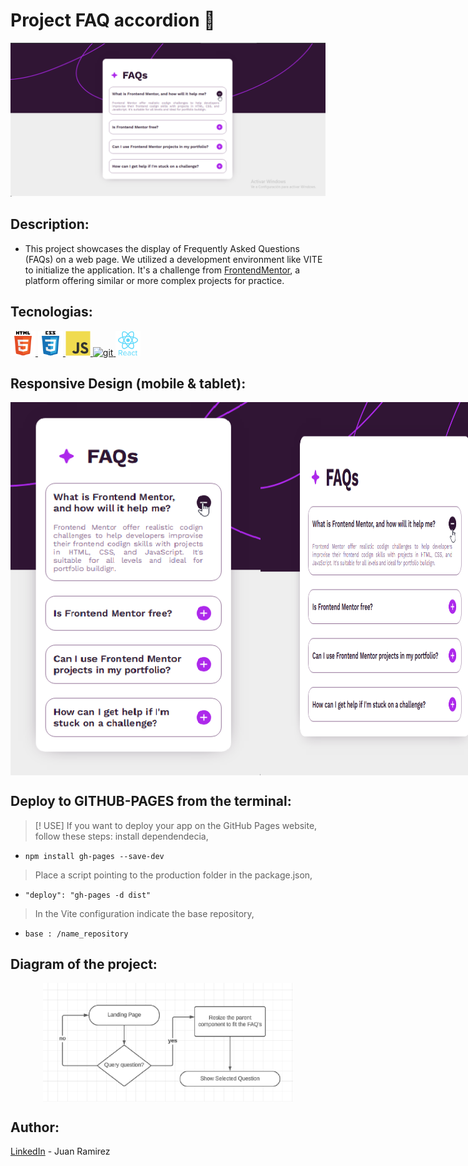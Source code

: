 # Project FAQ accordion 🚀
![Page main of the project](./src/assets/background_desktop_FAQ_accordion.png)

## Description:
- This project showcases the display of Frequently Asked Questions (FAQs) on a web page. We utilized a development environment like VITE to initialize the application. It's a challenge from [FrontendMentor](https://www.frontendmentor.io/), a platform offering similar or more complex projects for practice.


## Tecnologias:
<a href="https://www.w3.org/html/" target="_blank" rel="noreferrer">
  <img title="HTML" src="https://raw.githubusercontent.com/devicons/devicon/master/icons/html5/html5-original-wordmark.svg" alt="html5" width="40" height="40"/>
</a>
<a href="https://www.w3schools.com/css/" target="_blank" rel="noreferrer">
  <img title="CSS" src="https://raw.githubusercontent.com/devicons/devicon/master/icons/css3/css3-original-wordmark.svg" alt="css3" width="40" height="40"/>
</a>
<a href="https://developer.mozilla.org/en-US/docs/Web/JavaScript" target="_blank" rel="noreferrer">
  <img title="javaScript" src="https://raw.githubusercontent.com/devicons/devicon/master/icons/javascript/javascript-original.svg" alt="javascript" width="40" height="40"/>
</a>
<a href="https://git-scm.com/" target="_blank" rel="noreferrer">
  <img title="git" src="https://www.vectorlogo.zone/logos/git-scm/git-scm-icon.svg" alt="git" width="40" height="40"/>
</a>
<a href="https://reactjs.org/" target="_blank" rel="noreferrer">
  <img title="React.js" src="https://raw.githubusercontent.com/devicons/devicon/master/icons/react/react-original-wordmark.svg" alt="react" width="40" height="40"/>
</a>


## Responsive Design (mobile & tablet):
<div style="display: flex; justify-content: space-between;">
    <img src="./src/assets/background_mobile_FAQ_accordion.png" alt="Mobile View" width="400"/>
    <img src="./src/assets/background_table_FAQ_accordion.png" alt="Tablet View" width="400"/>
</div>



## Deploy to GITHUB-PAGES from the terminal:
> [! USE]
> If you want to deploy your app on the GitHub Pages website, follow these steps:
> install dependendecia, 
- `npm install gh-pages --save-dev`
> Place a script pointing to the production folder in the package.json, 
- `"deploy": "gh-pages -d dist"`
> In the Vite configuration indicate the base repository, 
- `base : /name_repository`

## Diagram of the project:
<div style="display: flex; justify-content: center;">
    <img src="./src/assets/diagram.png" alt="Diagram View" width="400"/>
</div>

## Author: 
[LinkedIn](https://www.linkedin.com/in/juan-ramirez-490b84271/) - Juan Ramirez






<!-- 
[!NOTE]: Una nota general que proporciona información o contexto.
[!IMPORTANT]: Una nota importante que debe leerse cuidadosamente.
[!USE]: Una nota que proporciona instrucciones sobre cómo usar algo.
[!BUG]: Una nota que informa sobre un error o problema.
[!TODO]: Una nota que indica una tarea pendiente.
También hay otros tipos de notas menos comunes, como:

[!HACK]: Una nota que proporciona un truco o solución alternativa.
[!WARNING]: Una nota que advierte sobre un peligro o riesgo.
[!DEPRECATED]: Una nota que informa sobre una característica o funcionalidad que ya no se usa.
[!SECURITY]: Una nota que informa sobre una vulnerabilidad de seguridad. -->
